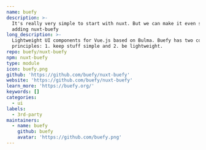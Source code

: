 ```yaml
---
name: buefy
description: >-
  It's really very simple to start with nuxt. But we can make it even simpler by
  adding nuxt-buefy
long_description: >-
  Lightweight UI components for Vue.js based on Bulma. Buefy has two core
  principles: 1. keep stuff simple and 2. be lightweight.
repo: buefy/nuxt-buefy
npm: nuxt-buefy
type: module
icon: buefy.png
github: 'https://github.com/buefy/nuxt-buefy'
website: 'https://github.com/buefy/nuxt-buefy'
learn_more: 'https://buefy.org/'
keywords: []
categories:
  - ui
labels:
  - 3rd-party
maintainers:
  - name: buefy
    github: buefy
    avatar: 'https://github.com/buefy.png'
---
```

